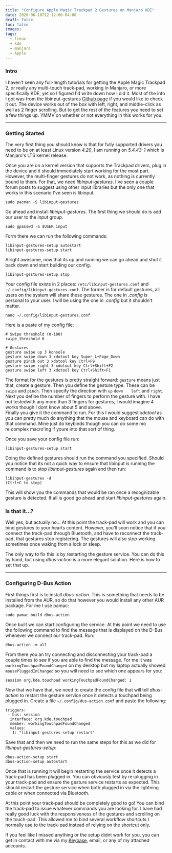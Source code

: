 ```yaml
---
title: "Configure Apple Magic Trackpad 2 Gestures on Manjaro KDE"
date: 2020-06-10T12:12:00-04:00
draft: false
toc: false
images:
tags:
  - linux
  - kde
  - manjaro
  - Apple
---
```



### Intro  
  
I haven't seen any full-length tutorials for getting the Apple Magic Trackpad 2, or really any multi-touch track-pad, working in Manjaro, or more specifically KDE, yet so I figured I'd write down how I did it. Most of the info I got was from the libinput-gestures [Github page](https://github.com/bulletmark/libinput-gestures) if you would like to check it out. The device works out of the box with left, right, and middle-click as well as 2 finger scrolling. But to get the rest of the features you need to set a few things up. YMMV on whether or not everything in this works for you.  
  
---  
  
### Getting Started  
  
The very first thing you should know is that for fully supported drivers you need to be on at least Linux version *4.20*, I am running on *5.4.43-1* which is Manjaro's LTS kernel release.  
  
Once you are on a kernel version that supports the Trackpad drivers, plug in the device and it should immediately start working for the most part. However, the multi-finger gestures do not work, as nothing is currently bound to them. For that, we need *libinput-gestures*. I've seen a couple forum posts to suggest using other input libraries but the only one that works in this scenario I've seen is libinput.  
  
```sudo pacman -S libinput-gestures```  
  
Go ahead and install *libinput-gestures*. The first thing we should do is add our user to the *input* group.  
  
```sudo gpasswd -a $USER input```  
  
Form there we can run the following commands:  
  
```
libinput-gestures-setup autostart  
libinput-gestures-setup start  
```  
Alright awesome, now that its up and running we can go ahead and shut it back down and start building our config.  
  
```libinput-gestures-setup stop```  
  
Your config file exists in 2 places: `/etc/libinput-gestures.conf` and `~/.config/libinput-gestures.conf`. The former is for default gestures, all users on the system will share these gestures. The one in *.config* is personal to your user. I will be using the one in *.config* but it shouldn't matter.  
  
```nano ~/.config/libinput-gestures.conf```  
  
Here is a paste of my config file:  
  
```  
# Swipe threshold (0-100)  
swipe_threshold 0  
  
# Gestures  
gesture swipe up 3 konsole  
gesture swipe down 3 xdotool key Super_L+Page_Down  
gesture pinch out 3 xdotool key Ctrl+F9  
gesture swipe right 3 xdotool key Ctrl+Shift+F2  
gesture swipe left 3 xdotool key Ctrl+Shift+F1  
```  
  
The format for the gestures is pretty straight forward: `gesture` means just that, create a gesture. Then you define the gesture type. These can be `swipe` and `pinch`. Then specify the direction with `up` `down  
` `left` and `right`. Next you define the number of fingers to perform the gesture with. I have not testedwith any more than 3 fingers for gestures, I would imagine 4 works though I dont know about 5 and above.  
Finally you give it the command to run. For this I would suggest *xdotool* as you can pretty much do anything that the mouse and keyboard can do with that command. Mine just do keybinds though you can do some mo  
re complex macro'ing if youre into that sort of thing.  
  
Once you save your config file run:  
  
```libinput-gestures-setup start```  
  
Doing the defined gestures should run the command you specified. Should you notice that its not a quick way to ensure that libinput is running the command is to stop *libinput-gestures* again and then run:  
  
```  
libinput-gestures -d  
(Ctrl+C to stop)  
```  
This will show you the commands that would be ran once a recognizable gesture is detected. If all is good go ahead and start *libinput-gestures* again.  
  
### Is that it...?  
  
Well yes, but actually no... At this point the track-pad will work and you can bind gestures to your hearts content. However, you'll soon notice that if you connect the track-pad through Bluetooth, and have to reconnect the track-pad, that gestures stop registering. The gestures will also stop working sometimes once waking from a lock or sleep.  
  
The only way to fix this is by restarting the gesture service. You can do this by hand, but using *dbus-action* is a more elegant solution. Here is how to set that up.  
  
---  
### Configuring D-Bus Action

First things first is to install *dbus-action*. This is something that needs to be installed from the AUR, so do that however you would install any other AUR package. For me I use pamac:

```sudo pamac build dbus-action```

Once built we can start configuring the service. At this point we need to use the following command to find the message that is displayed on the D-Bus whenever we connect our track-pad. Run:

```dbus-action -m all```

From there you an try connecting and disconnecting your track-pad a couple times to see if you are able to find the message. For me it was `workingTouchpadFoundChanged` on my desktop but my laptop actually showed `mousePluggedInChanged` so you will need to see which one appears for you: 

```session org.kde.touchpad workingTouchpadFoundChanged: 1```

Now that we have that, we need to create the config file that will tell *dbus-action* to restart the gesture service once it detects a touchpad being plugged in. Create a file `~/.config/dus-action.conf` and paste the following:

```
triggers:   
 - bus: session  
  interface: org.kde.touchpad  
  member: workingTouchpadFoundChanged  
  values:  
   1: "libinput-gestures-setup restart"
```

Save that and then we need to run the same steps for this as we did for *libinput-gestures-setup*:

```
dbus-action-setup start
dbus-action-setup autostart
```

Once that is running it will begin restarting the service once it detects a track-pad has been plugged in. You can obviously test by re-plugging in your track-pad and ensure the gesture service restarts as expected. This should restart the gesture service when both plugged in via the lightning cable or when connected via Bluetooth.

At this point your track-pad should be completely good to go! You can bind the track-pad to issue whatever commands you are looking for. I have had really good luck with the responsiveness of the gestures and scrolling on the touch-pad. This allowed me to bind several workflow shortcuts I normally use to the track-pad instead of relying on the shortcut only.

If you feel like I missed anything or the setup didnt work for you, you can get in contact with me via my [Keybase](https://keybase.io/dmarshall549), email, or any of my attached accounts.